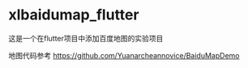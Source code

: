 # xlbaidumap_flutter

这是一个在flutter项目中添加百度地图的实验项目

地图代码参考
https://github.com/Yuanarcheannovice/BaiduMapDemo
